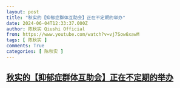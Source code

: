 ```yaml
---
layout: post
title: "秋实的【抑郁症群体互助会】正在不定期的举办"
date: 2024-06-04T12:33:37.000Z
author: 陈秋实 Qiushi Official
from: https://www.youtube.com/watch?v=vj7Sow6xawM
tags: [ 陈秋实 ]
comments: True
categories: [ 陈秋实 ]
---
```

<!--1717504417000-->
[秋实的【抑郁症群体互助会】正在不定期的举办](https://www.youtube.com/watch?v=vj7Sow6xawM)
------

<div>

</div>
